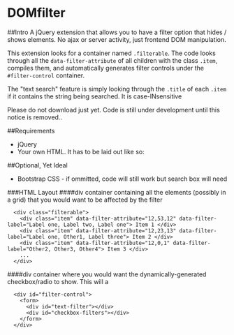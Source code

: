 # DOMfilter

##Intro
A jQuery extension that allows you to have a filter option that hides / shows elements. No ajax or server activity, just frontend DOM manipulation.

This extension looks for a container named `.filterable`. The code looks through all the `data-filter-attribute` of all children with the class `.item`, compiles them, and automatically generates filter controls under the `#filter-control` container.

The "text search" feature is simply looking through the `.title` of each `.item` if it contains the string being searched. It is case-INsensitive

Please do not download just yet. Code is still under development until this notice is removed.. 

##Requirements
* jQuery
* Your own HTML. It has to be laid out like so:

##Optional, Yet Ideal
* Bootstrap CSS - if ommitted, code will still work but search box will need

###HTML Layout
####div container containing all the elements (possibly in a grid) that you would want to be affected by the filter
```
  <div class="filterable"> 
    <div class="item" data-filter-attribute="12,53,12" data-filter-label="Label one, Label two, Label one"> Item 1 </div>
    <div class="item" data-filter-attribute="12,23,13" data-filter-label="Label one, Other1, Label three"> Item 2 </div> 
    <div class="item" data-filter-attribute="12,0,1" data-filter-label="Other2, Other3, Other4"> Item 3 </div> 
    ...
  </div>
```

####div container where you would want the dynamically-generated checkbox/radio to show. This will a

```
  <div id="filter-control">
    <form>
      <div id="text-filter"></div>    
      <div id="checkbox-filters"></div>
    </form>
  </div>
```
